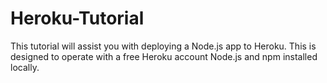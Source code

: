 # Heroku-Tutorial
This tutorial will assist you  with deploying a Node.js app to Heroku. This is designed to operate with a  free Heroku account Node.js and npm installed locally.
